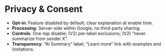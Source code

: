# Privacy & Consent

- **Opt-in**: Feature disabled by default; clear explanation at enable time.
- **Processing**: Server-side within Google; no third-party sharing.
- **Controls**: One-tap disable; (V2) per-label exclusions; (V2) “never summarize from sender X”.
- **Transparency**: “AI Summary” label; “Learn more” link with examples and limitations.
